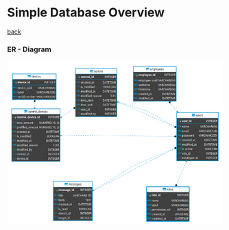 # Simple Database Overview
[back](../index.md "Back to Index")
### ER - Diagram

![Database ER - Diagram](../images/img_db_001.png "Database ER - Diagram")